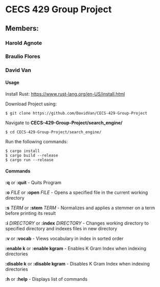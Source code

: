 # CECS 429 Group Project

## Members:

### Harold Agnote
### Braulio Flores
### David Van

#### Usage

Install Rust: https://www.rust-lang.org/en-US/install.html

Download Project using:

```
$ git clone https://github.com/DavidVan/CECS-429-Group-Project
```

Navigate to **CECS-429-Group-Project/search_engine/**

```
$ cd CECS-429-Group-Project/search_engine/
```

Run the following commands:

```
$ cargo install
$ cargo build --release
$ cargo run --release
```

#### Commands

**:q** or **:quit** - Quits Program

**:o** *FILE* or **:open** *FILE* - Opens a specified file in the current
working directory

**:s** *TERM* or **:stem** *TERM* - Normalizes and applies a stemmer on a term
before printing its result

**:i** *DIRECTORY* or **:index** *DIRECTORY* - Changes working directory to
specified directory and indexes files in new directory

**:v** or **:vocab** - Views vocabulary in index in sorted order

**:enable k** or **:enable kgram** - Enables K Gram Index when indexing
directories

**:disable k** or **:disable kgram** - Disables K Gram Index when indexing
directories

**:h** or **:help** - Displays list of commands

